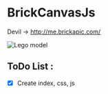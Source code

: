 # BrickCanvasJs

Devil -> http://me.brickapic.com/

![Lego model](https://c2.staticflickr.com/4/3799/9627306333_aa63b657c1_b.jpg)

## ToDo List :

- [x] Create index, css, js
